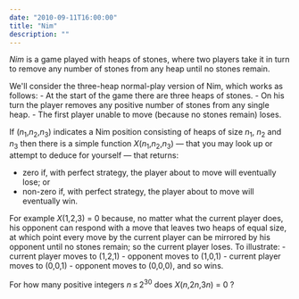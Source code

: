 ```yaml
---
date: "2010-09-11T16:00:00"
title: "Nim"
description: ""
---
```


<p><i>Nim</i> is a game played with heaps of stones, where two players take it in turn to remove any number of stones from any heap until no stones remain.</p>
<p>We'll consider the three-heap normal-play version of Nim, which works as follows:
- At the start of the game there are three heaps of stones.
- On his turn the player removes any positive number of stones from any single heap.
- The first player unable to move (because no stones remain) loses.</p>
<p> If (<var>n</var><sub>1</sub>,<var>n</var><sub>2</sub>,<var>n</var><sub>3</sub>) indicates a Nim position consisting of heaps of size <var>n</var><sub>1</sub>, <var>n</var><sub>2</sub> and <var>n</var><sub>3</sub> then there is a simple function <var>X</var>(<var>n</var><sub>1</sub>,<var>n</var><sub>2</sub>,<var>n</var><sub>3</sub>) — that you may look up or attempt to deduce for yourself — that returns:
</p><ul><li>zero if, with perfect strategy, the player about to move will eventually lose; or</li>
<li>non-zero if, with perfect strategy, the player about to move will eventually win.</li></ul><p>For example <var>X</var>(1,2,3) = 0 because, no matter what the current player does, his opponent can respond with a move that leaves two heaps of equal size, at which point every move by the current player can be mirrored by his opponent until no stones remain; so the current player loses. To illustrate:
- current player moves to (1,2,1)
- opponent moves to (1,0,1)
- current player moves to (0,0,1)
- opponent moves to (0,0,0), and so wins.</p>
<p>For how many positive integers <var>n</var> ≤ 2<sup>30</sup> does <var>X</var>(<var>n</var>,2<var>n</var>,3<var>n</var>) = 0 ?
</p>

